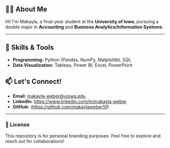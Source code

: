 ## 👩‍🎓 About Me
Hi! I'm Makayla, a final-year student at the **University of Iowa**, pursuing a double major in **Accounting** and **Business Analytics/Information Systems**. 

---

## 💼 Skills & Tools
- **Programming:** Python (Pandas, NumPy, Matplotlib), SQL
- **Data Visualization:** Tableau, Power BI, Excel, PowerPoint

## 📫 Let's Connect!
- **Email:** makayla-weber@uiowa.edu  
- **LinkedIn:** https://www.linkedin.com/in/makayla-weber 
- **GitHub:** (https://github.com/makaylaweber10)

---

### 📝 License
This repository is for personal branding purposes. Feel free to explore and reach out for collaborations!
